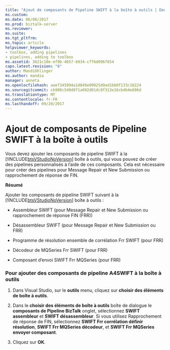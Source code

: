 ```yaml
---
title: "Ajout de composants de Pipeline SWIFT à la boîte à outils | Documents Microsoft"
ms.custom: 
ms.date: 06/08/2017
ms.prod: biztalk-server
ms.reviewer: 
ms.suite: 
ms.tgt_pltfrm: 
ms.topic: article
helpviewer_keywords:
- toolbox, adding pipelines
- pipelines, adding to toolbox
ms.assetid: 3821c10e-ef9b-4657-b934-cff6d096f654
caps.latest.revision: "6"
author: MandiOhlinger
ms.author: mandia
manager: anneta
ms.openlocfilehash: aaef345994a1d849e09025d9ad1bb0f133c1b224
ms.sourcegitcommit: cb908c540d8f1a692d01dc8f313e16cb4b4e696d
ms.translationtype: MT
ms.contentlocale: fr-FR
ms.lasthandoff: 09/20/2017
---
```

# <a name="adding-swift-pipeline-components-to-the-toolbox"></a>Ajout de composants de Pipeline SWIFT à la boîte à outils
Vous devez ajouter les composants de pipeline SWIFT à la [!INCLUDE[btsVStudioNoVersion](../../includes/btsvstudionoversion-md.md)] boîte à outils, qui vous pouvez de créer des pipelines personnalisés à l’aide de ces composants. Cela est nécessaire pour créer des pipelines pour Message Repair et New Submission ou rapprochement de réponse de FIN.  
  
 **Résumé**  
  
 Ajouter les composants de pipeline SWIFT suivant à la [!INCLUDE[btsVStudioNoVersion](../../includes/btsvstudionoversion-md.md)] boîte à outils :  
  
-   Assembleur SWIFT (pour Message Repair et New Submission ou rapprochement de réponse FIN (FRR))  
  
-   Désassembleur SWIFT (pour Message Repair et New Submission ou FRR)  
  
-   Programme de résolution ensemble de corrélation Frr SWIFT (pour FRR)  
  
-   Décodeur de MQSeries Frr SWIFT (pour FRR)  
  
-   Composant d’envoi SWIFT Frr MQSeries (pour FRR)  
  
### <a name="to-add-a4swift-pipeline-components-to-the-toolbox"></a>Pour ajouter des composants de pipeline A4SWIFT à la boîte à outils  
  
1.  Dans Visual Studio, sur le **outils** menu, cliquez sur **choisir des éléments de boîte à outils**.  
  
2.  Dans le **choisir des éléments de boîte à outils** boîte de dialogue le **composants de Pipeline BizTalk** onglet, sélectionnez **SWIFT assembleur** et **SWIFT désassembleur**. Si vous utilisez Rapprochement de réponse de FIN, sélectionnez **SWIFT Frr corrélation définir résolution**, **SWIFT Frr MQSeries décodeur**, et **SWIFT Frr MQSeries envoyer composant**.  
  
3.  Cliquez sur **OK**.